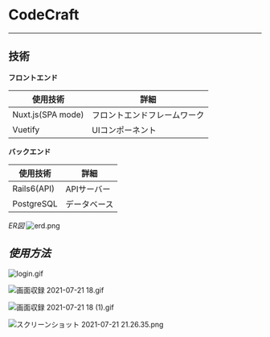 # CodeCraft
---
技術
---
**フロントエンド**

|使用技術|詳細|
|-|-|
|Nuxt.js(SPA mode)|フロントエンドフレームワーク|
|Vuetify|UIコンポーネント|

**バックエンド**

|使用技術|詳細|
|-|-|
|Rails6(API)|APIサーバー|
|PostgreSQL|データベース|

*ER図*
![erd.png](https://qiita-image-store.s3.ap-northeast-1.amazonaws.com/0/321060/2061b851-441f-24ea-105a-45e8dcd71e0f.png)

*使用方法*
---
![login.gif](https://qiita-image-store.s3.ap-northeast-1.amazonaws.com/0/321060/3542f91a-208b-0d78-bcbe-ab5556496ab7.gif)

![画面収録 2021-07-21 18.gif](https://qiita-image-store.s3.ap-northeast-1.amazonaws.com/0/321060/98898f80-5e69-dcd3-17c3-ea011e9eaf09.gif)

![画面収録 2021-07-21 18 (1).gif](https://qiita-image-store.s3.ap-northeast-1.amazonaws.com/0/321060/425d8571-d08f-5fbc-c852-5cfec1cb3164.gif)

![スクリーンショット 2021-07-21 21.26.35.png](https://qiita-image-store.s3.ap-northeast-1.amazonaws.com/0/321060/9ab16647-14fc-d923-0f16-27f4130e70e8.png)